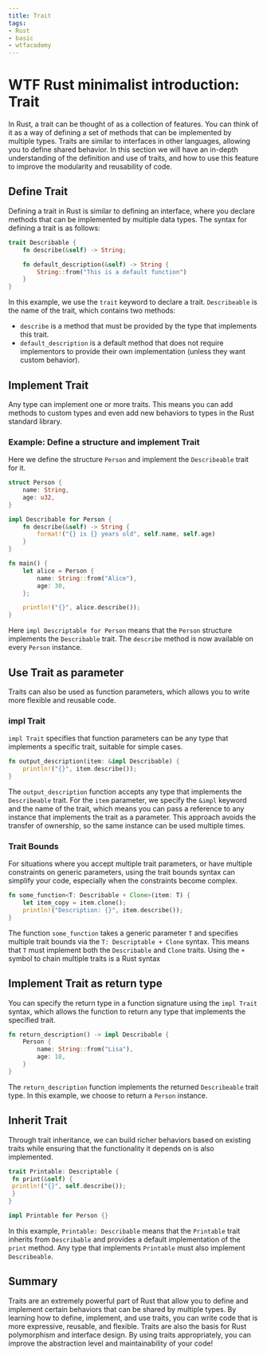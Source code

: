 ```yaml
---
title: Trait
tags:
- Rust
- basic
- wtfacademy
---
```


# WTF Rust minimalist introduction: Trait

In Rust, a trait can be thought of as a collection of features. You can think of it as a way of defining a set of methods that can be implemented by multiple types. Traits are similar to interfaces in other languages, allowing you to define shared behavior. In this section we will have an in-depth understanding of the definition and use of traits, and how to use this feature to improve the modularity and reusability of code.

## Define Trait

Defining a trait in Rust is similar to defining an interface, where you declare methods that can be implemented by multiple data types. The syntax for defining a trait is as follows:

```rust
trait Describable {
    fn describe(&self) -> String;

    fn default_description(&self) -> String {
        String::from("This is a default function")
    }
}
```

In this example, we use the `trait` keyword to declare a trait. `Describeable` is the name of the trait, which contains two methods:
* `describe` is a method that must be provided by the type that implements this trait.
* `default_description` is a default method that does not require implementors to provide their own implementation (unless they want custom behavior).

## Implement Trait

Any type can implement one or more traits. This means you can add methods to custom types and even add new behaviors to types in the Rust standard library.

### Example: Define a structure and implement Trait

Here we define the structure `Person` and implement the `Describeable` trait for it.

```rust
struct Person {
    name: String,
    age: u32,
}

impl Describable for Person {
    fn describe(&self) -> String {
        format!("{} is {} years old", self.name, self.age)
    }
}

fn main() {
    let alice = Person {
        name: String::from("Alice"),
        age: 30,
    };

    println!("{}", alice.describe());
}
```
Here `impl Descriptable for Person` means that the `Person` structure implements the `Describable` trait. The `describe` method is now available on every `Person` instance.

## Use Trait as parameter

Traits can also be used as function parameters, which allows you to write more flexible and reusable code.

### impl Trait

`impl Trait` specifies that function parameters can be any type that implements a specific trait, suitable for simple cases.

```rust
fn output_description(item: &impl Describable) {
    println!("{}", item.describe());
}
```

The `output_description` function accepts any type that implements the `Describeable` trait. For the `item` parameter, we specify the `&impl` keyword and the name of the trait, which means you can pass a reference to any instance that implements the trait as a parameter. This approach avoids the transfer of ownership, so the same instance can be used multiple times.

### Trait Bounds

For situations where you accept multiple trait parameters, or have multiple constraints on generic parameters, using the trait bounds syntax can simplify your code, especially when the constraints become complex.

```rust
fn some_function<T: Describable + Clone>(item: T) {
    let item_copy = item.clone();
    println!("Description: {}", item.describe());
}
```

The function `some_function` takes a generic parameter `T` and specifies multiple trait bounds via the `T: Descriptable + Clone` syntax. This means that `T` must implement both the `Describable` and `Clone` traits. Using the `+` symbol to chain multiple traits is a Rust syntax

## Implement Trait as return type

You can specify the return type in a function signature using the `impl Trait` syntax, which allows the function to return any type that implements the specified trait.

```rust
fn return_description() -> impl Describable {
    Person {
        name: String::from("Lisa"),
        age: 18,
    }
}
```

The `return_description` function implements the returned `Describeable` trait type. In this example, we choose to return a `Person` instance.

## Inherit Trait

Through trait inheritance, we can build richer behaviors based on existing traits while ensuring that the functionality it depends on is also implemented.

```rust
trait Printable: Descriptable {
 fn print(&self) {
 println!("{}", self.describe());
 }
}

impl Printable for Person {}
```

In this example, `Printable: Describable` means that the `Printable` trait inherits from `Describable` and provides a default implementation of the `print` method. Any type that implements `Printable` must also implement `Describeable`.

## Summary

Traits are an extremely powerful part of Rust that allow you to define and implement certain behaviors that can be shared by multiple types. By learning how to define, implement, and use traits, you can write code that is more expressive, reusable, and flexible. Traits are also the basis for Rust polymorphism and interface design. By using traits appropriately, you can improve the abstraction level and maintainability of your code!
